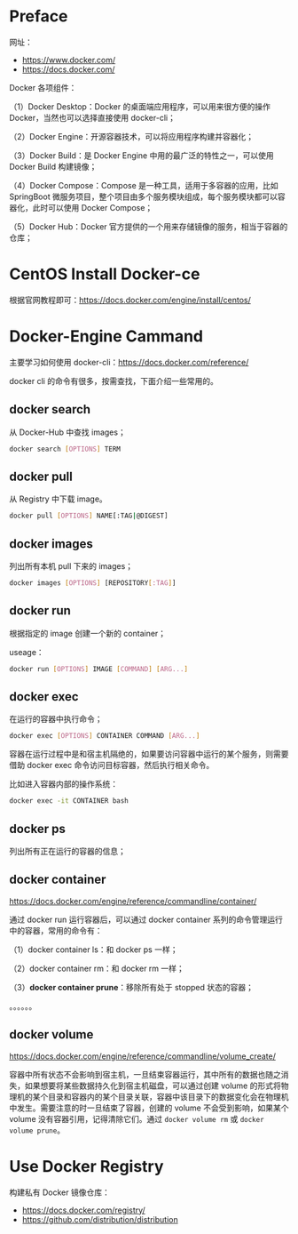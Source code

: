 # Preface

网址：

- https://www.docker.com/
- https://docs.docker.com/

Docker 各项组件：

（1）Docker Desktop：Docker 的桌面端应用程序，可以用来很方便的操作 Docker，当然也可以选择直接使用 docker-cli；

（2）Docker Engine：开源容器技术，可以将应用程序构建并容器化；

（3）Docker Build：是 Docker Engine 中用的最广泛的特性之一，可以使用 Docker Build 构建镜像；

（4）Docker Compose：Compose 是一种工具，适用于多容器的应用，比如 SpringBoot 微服务项目，整个项目由多个服务模块组成，每个服务模块都可以容器化，此时可以使用 Docker Compose；

（5）Docker Hub：Docker 官方提供的一个用来存储镜像的服务，相当于容器的仓库；



# CentOS Install Docker-ce

根据官网教程即可：https://docs.docker.com/engine/install/centos/



# Docker-Engine Cammand

主要学习如何使用 docker-cli：https://docs.docker.com/reference/

docker cli 的命令有很多，按需查找，下面介绍一些常用的。



## docker search

从 Docker-Hub 中查找 images；

```bash
docker search [OPTIONS] TERM
```





## docker pull

从 Registry 中下载 image。

```bash
docker pull [OPTIONS] NAME[:TAG|@DIGEST]
```





## docker images

列出所有本机 pull 下来的 images；

```bash
docker images [OPTIONS] [REPOSITORY[:TAG]]
```



## docker run

根据指定的 image 创建一个新的 container；

useage：

```bash
docker run [OPTIONS] IMAGE [COMMAND] [ARG...]
```



## docker exec

在运行的容器中执行命令；

```bash
docker exec [OPTIONS] CONTAINER COMMAND [ARG...]
```

容器在运行过程中是和宿主机隔绝的，如果要访问容器中运行的某个服务，则需要借助 docker exec 命令访问目标容器，然后执行相关命令。

比如进入容器内部的操作系统：

```bash
docker exec -it CONTAINER bash
```



## docker ps

列出所有正在运行的容器的信息；



## docker container

https://docs.docker.com/engine/reference/commandline/container/

通过 docker run 运行容器后，可以通过 docker container 系列的命令管理运行中的容器，常用的命令有：

（1）docker container ls：和 docker ps 一样；

（2）docker container rm：和 docker rm 一样；

（3）**docker container prune**：移除所有处于 stopped 状态的容器；

。。。。。。

## docker volume

https://docs.docker.com/engine/reference/commandline/volume_create/

容器中所有状态不会影响到宿主机，一旦结束容器运行，其中所有的数据也随之消失，如果想要将某些数据持久化到宿主机磁盘，可以通过创建 volume 的形式将物理机的某个目录和容器内的某个目录关联，容器中该目录下的数据变化会在物理机中发生。需要注意的时一旦结束了容器，创建的 volume 不会受到影响，如果某个 volume 没有容器引用，记得清除它们。通过 `docker volume rm` 或 `docker volume prune`。









# Use Docker Registry

构建私有 Docker 镜像仓库：

- https://docs.docker.com/registry/
- https://github.com/distribution/distribution

